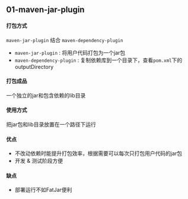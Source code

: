 ## 01-maven-jar-plugin

#### 打包方式 
`maven-jar-plugin` 结合 `maven-dependency-plugin`
- `maven-jar-plugin` : 将用户代码打包为一个jar包
- `maven-dependency-plugin` : 复制依赖库到一个目录下，查看`pom.xml`下的outputDirectory

#### 打包成品
一个独立的jar和包含依赖的lib目录

#### 使用方式
把jar包和lib目录放置在一个路径下运行

#### 优点
- 不改动依赖时能提升打包效率，根据需要可以每次只打包用户代码的jar包
- 开发 & 测试阶段方便

#### 缺点
- 部署运行不如FatJar便利

